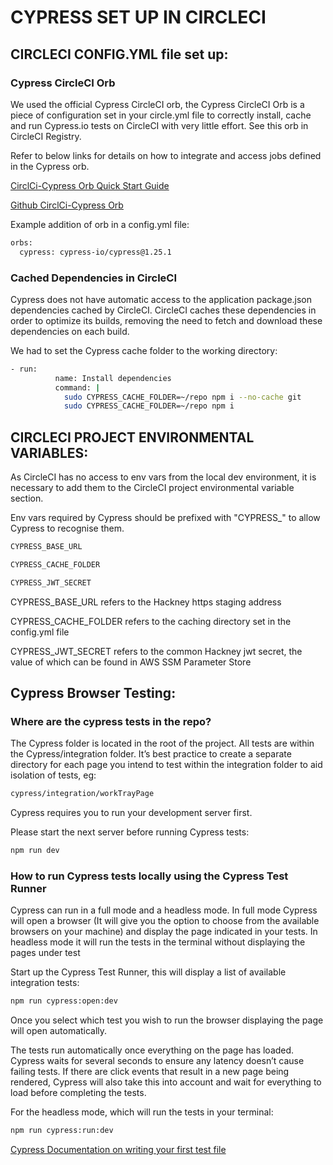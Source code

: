 # CYPRESS SET UP IN CIRCLECI

## CIRCLECI CONFIG.YML file set up:

### Cypress CircleCI Orb

We used the official Cypress CircleCI orb, the Cypress CircleCI Orb is a piece of configuration set in your circle.yml file to correctly install, cache and run Cypress.io tests on CircleCI with very little effort. See this orb in CircleCI Registry.

Refer to below links for details on how to integrate and access jobs defined in the Cypress orb.

[CirclCi-Cypress Orb Quick Start Guide](https://circleci.com/orbs/registry/orb/cypress-io/cypress#quick-start)

[Github CirclCi-Cypress Orb](https://github.com/cypress-io/circleci-orb)

Example addition of orb in a config.yml file:

```bash
orbs:
  cypress: cypress-io/cypress@1.25.1
```

### Cached Dependencies in CircleCI

Cypress does not have automatic access to the application package.json dependencies cached by CircleCI. CircleCI caches these dependencies in order to optimize its builds, removing the need to fetch and download these dependencies on each build.

We had to set the Cypress cache folder to the working directory:

```bash
- run:
          name: Install dependencies
          command: |
            sudo CYPRESS_CACHE_FOLDER=~/repo npm i --no-cache git
            sudo CYPRESS_CACHE_FOLDER=~/repo npm i
```

## CIRCLECI PROJECT ENVIRONMENTAL VARIABLES:

As CircleCI has no access to env vars from the local dev environment, it is necessary to add them to the CircleCI project environmental variable section.

Env vars required by Cypress should be prefixed with "CYPRESS\_" to allow Cypress to recognise them.

```bash
CYPRESS_BASE_URL

CYPRESS_CACHE_FOLDER

CYPRESS_JWT_SECRET
```

CYPRESS_BASE_URL refers to the Hackney https staging address

CYPRESS_CACHE_FOLDER refers to the caching directory set in the config.yml file

CYPRESS_JWT_SECRET refers to the common Hackney jwt secret, the value of which can be found in AWS SSM Parameter Store

## Cypress Browser Testing:

### Where are the cypress tests in the repo?

The Cypress folder is located in the root of the project.
All tests are within the Cypress/integration folder.
It’s best practice to create a separate directory for each page you intend to test within the integration folder to aid isolation of tests, eg:

```bash
cypress/integration/workTrayPage
```

Cypress requires you to run your development server first.

Please start the next server before running Cypress tests:

```bash
npm run dev
```

### How to run Cypress tests locally using the Cypress Test Runner

Cypress can run in a full mode and a headless mode.
In full mode Cypress will open a browser (It will give you the option to choose from the available browsers on your machine) and display the page indicated in your tests.
In headless mode it will run the tests in the terminal without displaying the pages under test

Start up the Cypress Test Runner,
this will display a list of available integration tests:

```bash
npm run cypress:open:dev
```

Once you select which test you wish to run the browser displaying the page will open automatically.

The tests run automatically once everything on the page has loaded. Cypress waits for several seconds to ensure any latency doesn’t cause failing tests. If there are click events that result in a new page being rendered, Cypress will also take this into account and wait for everything to load before completing the tests.

For the headless mode, which will run the tests in your terminal:

```bash
npm run cypress:run:dev
```

[Cypress Documentation on writing your first test file](https://docs.cypress.io/guides/getting-started/writing-your-first-test.html#Add-a-test-file)
